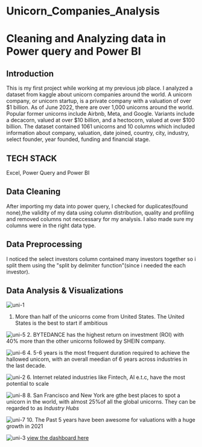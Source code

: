 # Unicorn_Companies_Analysis

# Cleaning and Analyzing data in Power query and Power BI
## Introduction
This is my first project while working at my previous job place. I analyzed a dataset from kaggle about unicorn companies around the world. A unicorn company, or unicorn startup, is a private company with a valuation of over $1 billion. As of June 2022, there are over 1,000 unicorns around the world. Popular former unicorns include Airbnb, Meta, and Google. Variants include a decacorn, valued at over $10 billion, and a hectocorn, valued at over $100 billion. The dataset contained 1061 unicorns and 10 columns which included information about company, valuation, date joined, country, city, industry, select founder, year founded, funding and financial stage.

## TECH STACK 
Excel, Power Query and Power BI

## Data Cleaning
After importing my data into power query, I checked for duplicates(found none),the validity of my data using column distribution, quality and profiling and removed columns not neccessary for my analysis. I also made sure my columns were in the right data type.
## Data Preprocessing
I noticed the select investors column contained many investors together so i split them using the "split by delimiter function"(since i needed the each investor).
## Data Analysis & Visualizations
![uni-1](https://user-images.githubusercontent.com/115374063/223216755-5e648cac-0eb4-41bb-8de6-ec12960e4bf0.png)
1. More than half of the unicorns come from United States. The United States is the best to start if ambitious

![uni-5](https://user-images.githubusercontent.com/115374063/194786970-5e72bce6-d1e7-4631-855c-547cee415c8d.png)
2. BYTEDANCE has the highest return on investment (ROI) with 40% more than the other unicorns followed by SHEIN company.

![uni-6](https://user-images.githubusercontent.com/115374063/194787089-024473ee-8c68-419c-8cfa-13dd0ab59b3e.png)
4. 5-6 years is the most frequent duration required to achieve the hallowed unicorn, with an overall meedian of 6 years across industries in the last decade.

![uni-2](https://user-images.githubusercontent.com/115374063/194787200-50ecbfa4-bc52-4060-8fa6-abba401a0d9f.png)
6. Internet related industries like Fintech, AI e.t.c, have the most potential to scale

![uni-8](https://user-images.githubusercontent.com/115374063/194787311-29122679-a030-453e-ad55-60622c117560.png)
8. San Francisco and New York are gthe best places to spot a unicorn in the world, with almost 25%of all the global unicorns. They can be regarded to as *Industry Hubs*

![uni-7](https://user-images.githubusercontent.com/115374063/194787415-890f8ce3-5db4-44b7-9417-be5e731aafa6.png)
10. The Past 5 years have been awesome for valuations with a huge growth in 2021

![uni-3](https://user-images.githubusercontent.com/115374063/194787476-6836e99c-4119-430a-b959-95cb65ce3b37.png)
[view the dashboard here](https://user-images.githubusercontent.com/115374063/194786711-e7901387-5943-474f-a11a-2a211bc9ead6.png)
